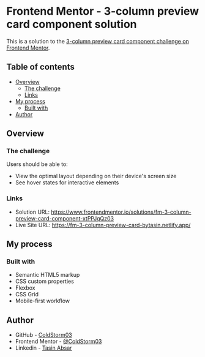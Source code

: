 # Frontend Mentor - 3-column preview card component solution

This is a solution to the [3-column preview card component challenge on Frontend Mentor](https://www.frontendmentor.io/challenges/3column-preview-card-component-pH92eAR2-). 

## Table of contents

- [Overview](#overview)
  - [The challenge](#the-challenge)
  - [Links](#links)
- [My process](#my-process)
  - [Built with](#built-with)
- [Author](#author)

## Overview

### The challenge

Users should be able to:

- View the optimal layout depending on their device's screen size
- See hover states for interactive elements

### Links

- Solution URL: https://www.frontendmentor.io/solutions/fm-3-column-preview-card-component-xtPPJqQz03
- Live Site URL: https://fm-3-column-preview-card-bytasin.netlify.app/

## My process

### Built with

- Semantic HTML5 markup
- CSS custom properties
- Flexbox
- CSS Grid
- Mobile-first workflow

## Author

- GitHub - [ColdStorm03](https://github.com/ColdStorm03)
- Frontend Mentor - [@ColdStorm03](https://www.frontendmentor.io/profile/ColdStorm03)
- Linkedin - [Tasin Absar](https://www.linkedin.com/in/tasinabsar/)